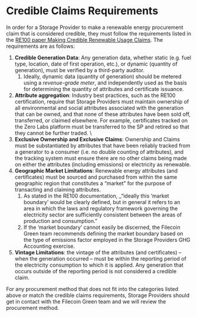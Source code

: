 # Credible Claims Requirements

In order for a Storage Provider to make a renewable energy procurement claim that is considered credible, they must follow the requirements listed in the [RE100 paper Making Credible Renewable Usage Claims](https://www.there100.org/sites/re100/files/2020-09/RE100%20Making%20Credible%20Claims.pdf). The requirements are as follows:

1. **Credible Generation Data**: Any generation data, whether static (e.g. fuel type, location, date of first operation, etc.), or dynamic (quantity of generation), must be verified by a third-party auditor.
   1. Ideally, dynamic data (quantity of generation) should be metered using a _revenue-grade meter_, and independently used as the basis for determining the quantity of attributes and certificate issuance.&#x20;
2. **Attribute aggregation**: Industry best practices, such as the RE100 certification, require that Storage Providers must maintain ownership of all environmental and social attributes associated with the generation that can be owned, and that none of these attributes have been sold off, transferred, or claimed elsewhere. For example, certificates tracked on the Zero Labs platform must be transferred to the SP and retired so that they cannot be further traded. \\
3. **Exclusive Ownership and Exclusive Claims**: Ownership and Claims must be substantiated by attributes that have been reliably tracked from a generator to a consumer (i.e. no double counting of attributes), and the tracking system must ensure there are no other claims being made on either the attributes (including emissions) or electricity as renewable.&#x20;
4. **Geographic Market Limitations**: Renewable energy attributes (and certificates) must be sourced and purchased from within the same geographic region that constitutes a “market” for the purpose of transacting and claiming attributes.
   1. As stated in the RE100 documentation, \_“ideally this ‘market boundary’ would be clearly defined, but in general it refers to an area in which the laws and regulatory framework governing the electricity sector are sufficiently consistent between the areas of production and consumption.”
   2. If the ‘market boundary’ cannot easily be discerned, the Filecoin Green team recommends defining the market boundary based on the type of emissions factor employed in the Storage Providers GHG Accounting exercise.&#x20;
5. **Vintage Limitations**: the vintage of the attributes (and certificates) – when the generation occurred – must be within the reporting period of the electricity consumption to which it is applied. Any generation that occurs outside of the reporting period is not considered a credible claim.

For any procurement method that does not fit into the categories listed above or match the credible claims requirements, Storage Providers should get in contact with the Filecoin Green team and we will review the procurement method.
